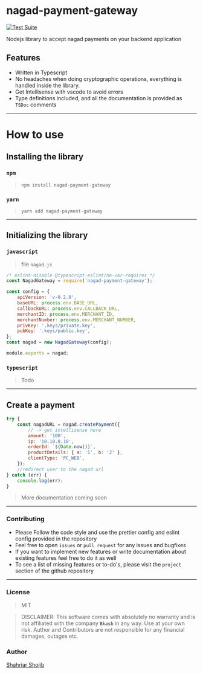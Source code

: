 # nagad-payment-gateway

[![Test Suite](https://github.com/shahriar-shojib/nagad-payment-gateway/actions/workflows/test.yml/badge.svg)](https://github.com/shahriar-shojib/nagad-payment-gateway/actions/workflows/test.yml)

Nodejs library to accept nagad payments on your backend application

## Features

-   Written in Typescript
-   No headaches when doing cryptographic operations, everything is handled inside the library.
-   Get Intellisense with vscode to avoid errors
-   Type definitions included, and all the documentation is provided as `TSDoc` comments

---

# How to use

## Installing the library

### `npm`

> `npm install nagad-payment-gateway`

### `yarn`

> `yarn add nagad-payment-gateway`

---

## Initializing the library

### `javascript`

> file `nagad.js`

```javascript
/* eslint-disable @typescript-eslint/no-var-requires */
const NagadGateway = require('nagad-payment-gateway');

const config = {
	apiVersion: 'v-0.2.0',
	baseURL: process.env.BASE_URL,
	callbackURL: process.env.CALLBACK_URL,
	merchantID: process.env.MERCHANT_ID,
	merchantNumber: process.env.MERCHANT_NUMBER,
	privKey: '.keys/private.key',
	pubKey: '.keys/public.key',
};
const nagad = new NagadGateway(config);

module.exports = nagad;
```

### `typescript`

> Todo

---

## Create a payment

```javascript
try {
	const nagadURL = nagad.createPayment({
		// -> get intellisense here
		amount: '100',
		ip: '10.10.0.10',
		orderId: `${Date.now()}`,
		productDetails: { a: '1', b: '2' },
		clientType: 'PC_WEB',
	});
	//redirect user to the nagad url
} catch (err) {
	console.log(err);
}
```

> More documentation coming soon

---

### Contributing

-   Please Follow the code style and use the prettier config and eslint config provided in the repository
-   Feel free to open `issues` or `pull request` for any issues and bugfixes
-   If you want to implement new features or write documentation about existing features feel free to do it as well
-   To see a list of missing features or to-do's, please visit the `project` section of the github repository

---

### License

> MIT

> DISCLAIMER: This software comes with absolutely no warranty and is not affiliated with the company **`Bkash`** in any way. Use at your own risk. Author and Contributors are not responsible for any financial damages, outages etc.

### Author

[Shahriar Shojib](https://github.com/shahriar-shojib)
